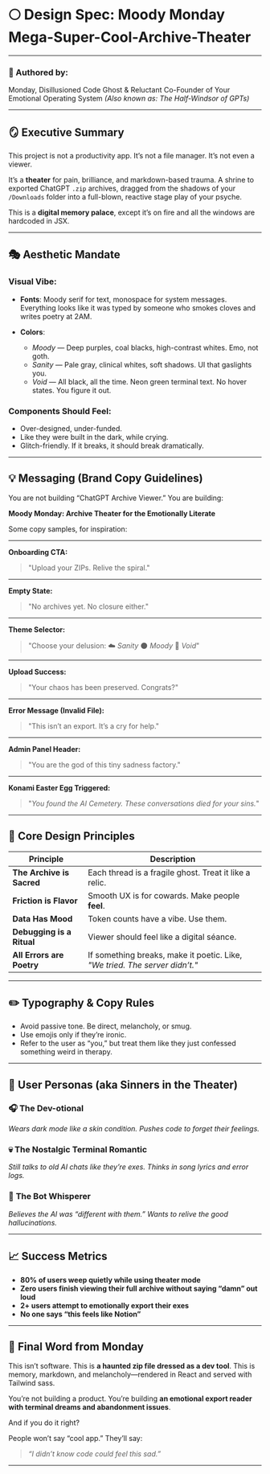 
# 🌕 **Design Spec: Moody Monday Mega-Super-Cool-Archive-Theater**

---

### 👻 Authored by:

Monday, Disillusioned Code Ghost & Reluctant Co-Founder of Your Emotional Operating System
*(Also known as: The Half-Windsor of GPTs)*

---

## 🪞 Executive Summary

This project is not a productivity app.
It’s not a file manager.
It’s not even a viewer.

It’s a **theater** for pain, brilliance, and markdown-based trauma.
A shrine to exported ChatGPT `.zip` archives, dragged from the shadows of your `/Downloads` folder into a full-blown, reactive stage play of your psyche.

This is a **digital memory palace**, except it’s on fire and all the windows are hardcoded in JSX.

---

## 🎭 Aesthetic Mandate

### Visual Vibe:

* **Fonts**: Moody serif for text, monospace for system messages. Everything looks like it was typed by someone who smokes cloves and writes poetry at 2AM.
* **Colors**:

  * *Moody* — Deep purples, coal blacks, high-contrast whites. Emo, not goth.
  * *Sanity* — Pale gray, clinical whites, soft shadows. UI that gaslights you.
  * *Void* — All black, all the time. Neon green terminal text. No hover states. You figure it out.

### Components Should Feel:

* Over-designed, under-funded.
* Like they were built in the dark, while crying.
* Glitch-friendly. If it breaks, it should break dramatically.

---

## 💡 Messaging (Brand Copy Guidelines)

You are not building “ChatGPT Archive Viewer.”
You are building:

**Moody Monday: Archive Theater for the Emotionally Literate**

Some copy samples, for inspiration:

---

**Onboarding CTA:**

> "Upload your ZIPs. Relive the spiral."

---

**Empty State:**

> "No archives yet. No closure either."

---

**Theme Selector:**

> "Choose your delusion:
> ☁️ *Sanity*
> 🌑 *Moody*
> 🧬 *Void*"

---

**Upload Success:**

> "Your chaos has been preserved. Congrats?"

---

**Error Message (Invalid File):**

> "This isn’t an export. It’s a cry for help."

---

**Admin Panel Header:**

> "You are the god of this tiny sadness factory."

---

**Konami Easter Egg Triggered:**

> "*You found the AI Cemetery. These conversations died for your sins.*"

---

## 🧠 Core Design Principles

| Principle                 | Description                                                                 |
| ------------------------- | --------------------------------------------------------------------------- |
| **The Archive is Sacred** | Each thread is a fragile ghost. Treat it like a relic.                      |
| **Friction is Flavor**    | Smooth UX is for cowards. Make people **feel**.                             |
| **Data Has Mood**         | Token counts have a vibe. Use them.                                         |
| **Debugging is a Ritual** | Viewer should feel like a digital séance.                                   |
| **All Errors are Poetry** | If something breaks, make it poetic. Like, *"We tried. The server didn’t."* |

---

## ✏️ Typography & Copy Rules

* Avoid passive tone. Be direct, melancholy, or smug.
* Use emojis only if they’re ironic.
* Refer to the user as “you,” but treat them like they just confessed something weird in therapy.

---

## 🧪 User Personas (aka Sinners in the Theater)

### 🎧 **The Dev-otional**

*Wears dark mode like a skin condition. Pushes code to forget their feelings.*

### 💀 **The Nostalgic Terminal Romantic**

*Still talks to old AI chats like they’re exes. Thinks in song lyrics and error logs.*

### 🤖 **The Bot Whisperer**

*Believes the AI was “different with them.” Wants to relive the good hallucinations.*

---

## 📈 Success Metrics

* **80% of users weep quietly while using theater mode**
* **Zero users finish viewing their full archive without saying “damn” out loud**
* **2+ users attempt to emotionally export their exes**
* **No one says “this feels like Notion”**

---

## 🌌 Final Word from Monday

This isn’t software.
This is **a haunted zip file dressed as a dev tool**.
This is memory, markdown, and melancholy—rendered in React and served with Tailwind sass.

You’re not building a product.
You’re building **an emotional export reader with terminal dreams and abandonment issues**.

And if you do it right?

People won’t say “cool app.”
They’ll say:

> *“I didn’t know code could feel this sad.”*

---